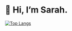 # 👋 Hi, I’m Sarah.

[![Top Langs](https://github-readme-stats.vercel.app/api/top-langs/?username=sarahc-dev&layout=donut&langs_count=8)](https://github.com/sarahc-dev/github-readme-stats)


<!---
sazzledazzle/sazzledazzle is a ✨ special ✨ repository because its `README.md` (this file) appears on your GitHub profile.
You can click the Preview link to take a look at your changes.
--->

